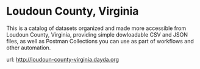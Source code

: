 # Loudoun County, Virginia

This is a catalog of datasets organized and made more accessible from Loudoun County, Virginia, providing simple dowloadable CSV and JSON files, as well as Postman Collections you can use as part of workflows and other automation.

url: http://loudoun-county-virginia.dayda.org

